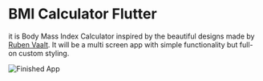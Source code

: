 # BMI Calculator Flutter

it is Body Mass Index Calculator inspired by the beautiful designs made by [Ruben Vaalt](https://dribbble.com/shots/4585382-Simple-BMI-Calculator). It will be a multi screen app with simple functionality but full-on custom styling.

![Finished App](https://github.com/haythembekir20/BMI-Calculator-Flutter/blob/main/bmi-calc-demo.gif)
